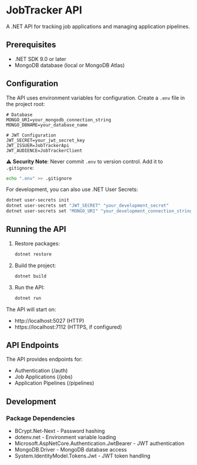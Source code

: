 # JobTracker API

A .NET API for tracking job applications and managing application pipelines.

## Prerequisites

- .NET SDK 9.0 or later
- MongoDB database (local or MongoDB Atlas)

## Configuration

The API uses environment variables for configuration. Create a `.env` file in the project root:

```env
# Database
MONGO_URI=your_mongodb_connection_string
MONGO_DBNAME=your_database_name

# JWT Configuration
JWT_SECRET=your_jwt_secret_key
JWT_ISSUER=JobTrackerApi
JWT_AUDIENCE=JobTrackerClient
```

⚠️ **Security Note**: Never commit `.env` to version control. Add it to `.gitignore`:
```bash
echo ".env" >> .gitignore
```

For development, you can also use .NET User Secrets:
```bash
dotnet user-secrets init
dotnet user-secrets set "JWT_SECRET" "your_development_secret"
dotnet user-secrets set "MONGO_URI" "your_development_connection_string"
```

## Running the API

1. Restore packages:
   ```bash
   dotnet restore
   ```

2. Build the project:
   ```bash
   dotnet build
   ```

3. Run the API:
   ```bash
   dotnet run
   ```

The API will start on:
- http://localhost:5027 (HTTP)
- https://localhost:7112 (HTTPS, if configured)

## API Endpoints

The API provides endpoints for:
- Authentication (/auth)
- Job Applications (/jobs)
- Application Pipelines (/pipelines)

## Development

### Package Dependencies
- BCrypt.Net-Next - Password hashing
- dotenv.net - Environment variable loading
- Microsoft.AspNetCore.Authentication.JwtBearer - JWT authentication
- MongoDB.Driver - MongoDB database access
- System.IdentityModel.Tokens.Jwt - JWT token handling